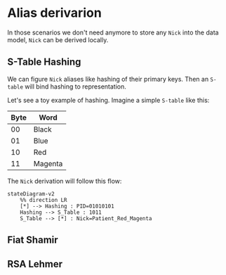 # Alias derivarion

In those scenarios we don't need anymore to store any `Nick` into the data model, `Nick` can be derived locally.

## S-Table Hashing

We can figure `Nick` aliases like hashing of their primary keys. Then an `S-table` will bind hashing to representation.

Let's see a toy example of hashing. Imagine a simple `S-table` like this:

| Byte | Word |
|---|---|
| 00 | Black |
| 01 | Blue |
| 10 | Red |
| 11 | Magenta |

The `Nick` derivation will follow this flow:

```mermaid
stateDiagram-v2
    %% direction LR
    [*] --> Hashing : PID=01010101
    Hashing --> S_Table : 1011
    S_Table --> [*] : Nick=Patient_Red_Magenta
```

## Fiat Shamir

## RSA Lehmer
